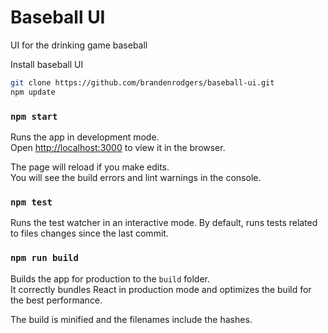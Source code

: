 # Baseball UI

UI for the drinking game baseball

Install baseball UI
```bash
git clone https://github.com/brandenrodgers/baseball-ui.git
npm update
```

### `npm start`

Runs the app in development mode.<br>
Open [http://localhost:3000](http://localhost:3000) to view it in the browser.

The page will reload if you make edits.<br>
You will see the build errors and lint warnings in the console.

### `npm test`

Runs the test watcher in an interactive mode.
By default, runs tests related to files changes since the last commit.

### `npm run build`

Builds the app for production to the `build` folder.<br>
It correctly bundles React in production mode and optimizes the build for the best performance.

The build is minified and the filenames include the hashes.<br>